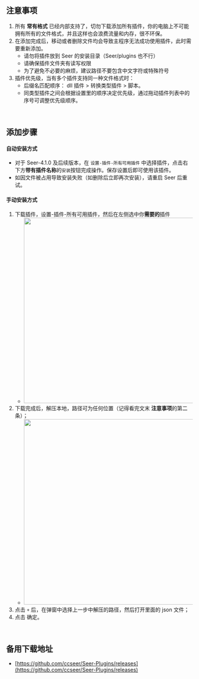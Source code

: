 ## 注意事项

1. 所有 **常有格式** 已经内部支持了，切勿下载添加所有插件，你的电脑上不可能拥有所有的文件格式，并且这样也会浪费流量和内存，很不环保。
2. 在添加完成后，移动或者删除文件均会导致主程序无法成功使用插件，此时需要重新添加。
   - 请勿将插件放到 Seer 的安装目录（Seer/plugins 也不行）
   - 请确保插件文件夹有读写权限
   - 为了避免不必要的麻烦，建议路径不要包含中文字符或特殊符号
3. 插件优先级，当有多个插件支持同一种文件格式时：
   - 后缀名匹配顺序： dll 插件 > 转换类型插件 > 脚本。
   - 同类型插件之间会根据设置里的顺序决定优先级，通过拖动插件列表中的序号可调整优先级顺序。

<br/>

## 添加步骤

#### 自动安装方式

- 对于 Seer-4.1.0 及后续版本，在 `设置-插件-所有可用插件` 中选择插件，点击右下方**带有插件名称**的`安装`按钮完成操作。保存设置后即可使用该插件。
- 如因文件被占用导致安装失败（如删除后立即再次安装），请重启 Seer 后重试。

#### 手动安装方式

1. 下载插件，设置-插件-所有可用插件，然后在左侧选中你**需要的**插件
   - <img src="https://raw.githubusercontent.com/wiki/ccseer/Seer/res/2022-12-17-17-42-16.png" width="500">
2. 下载完成后，解压本地，路径可为任何位置（记得看完文末 **注意事项**的第二条）；
   - <img src="https://raw.githubusercontent.com/wiki/ccseer/Seer/res/2022-12-17-17-41-40.png" width="500">
3. 点击 `+` 后，在弹窗中选择上一步中解压的路径，然后打开里面的 json 文件；
4. 点击 确定。

<br/>

## 备用下载地址

<!-- - [https://cowtransfer.com/s/86d5f7f17b7f4d](https://cowtransfer.com/s/86d5f7f17b7f4d) 点击链接查看 [ Seer Plugins ] ，或访问奶牛快传 cowtransfer.com 输入传输口令 etoxm1 查看； -->

- [https://github.com/ccseer/Seer-Plugins/releases](https://github.com/ccseer/Seer-Plugins/releases)
